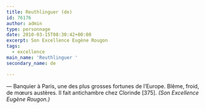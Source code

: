 ```yaml
---
title: Reuthlinguer (de)
id: 76176
author: admin
type: personnage
date: 2010-03-15T08:30:42+00:00
excerpt: Son Excellence Eugène Rougon
tags:
  - excellence
main_name: 'Reuthlinguer '
secondary_name: de

---
```

— Banquier à Paris, une des plus grosses fortunes de l&rsquo;Europe. Blême, froid, de mœurs austères. Il fait antichambre chez Clorinde [375]. _(Son Excellence Eugène Rougon.)_